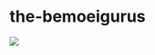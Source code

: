 # the-bemoeigurus
![](https://github.com/nondejus/schavot/blob/main/250px-Execution_of_Sir_Walter_Raleigh.jpg)
